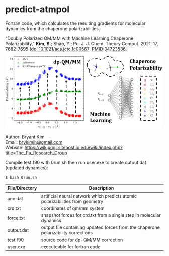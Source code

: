 # predict-atmpol
Fortran code, which calculates the resulting gradients for molecular dynamics from the chaperone polarizabilities.

"Doubly Polarized QM/MM with Machine Learning Chaperone Polarizability," **Kim, B.**; Shao, Y.; Pu, J. J. Chem. Theory Comput. 2021, 17, 7682-7695 ([doi:10.1021/acs.jctc.1c00567](https://pubs.acs.org/doi/10.1021/acs.jctc.1c00245); [PMID:34723536](https://pubmed.ncbi.nlm.nih.gov/34283604/).  

![My Image](dpqmmm.gif)

Author: Bryant Kim  
Email: brykimjh@gmail.com  
Website: https://wikipugr.sitehost.iu.edu/wiki/index.php?title=The_Pu_Research_Group  

Compile test.f90 with 0run.sh then run user.exe to create output.dat (updated dynamics):
```
$ bash 0run.sh
```

| File/Directory| Description   |
| ------------- | ------------- |
| ann.dat | artificial neural network which predicts atomic polarizabilities from geometry  |
| crd.txt | coordinates of qm/mm system  |
| force.txt | snapshot forces for crd.txt from a single step in molecular dynamics  |
| output.dat | output file containing updated forces from the chaperone polarizability corrections  |
| test.f90 | source code for dp-QM/MM correction  |
| user.exe | executeable for fortran code  |
